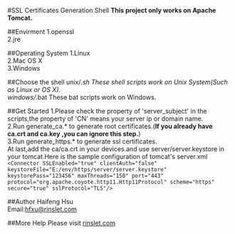 #SSL Certificates Generation Shell 
<strong>This project only works on Apache Tomcat.</strong>

##Envirment
1.openssl<br>
2.jre

##Operating System
1.Linux<br>
2.Mac OS X<br>
3.Windows<br>

##Choose the shell
unix/*.sh  These shell scripts work on Unix System(Such as Linux or OS X).<br>
windows/*.bat These bat scripts work on Windows.<br>

##Get Started
1.Please check the property of 'server_subject' in the scripts,the property of 'CN' means your server ip or domain name.<br>
2.Run generate_ca.* to generate root certificates.(<strong>If you already have ca.crt and ca.key ,you can ignore this step.</strong>)<br>
3.Run generate_https.* to generate ssl certificates.<br>
At last,add the ca/ca.crt in your devices.and use server/server.keystore in your tomcat.Here is the sample  configuration of tomcat's server.xml
`<Connector SSLEnabled="true" clientAuth="false" keystoreFile="E:/env/https/server/server.keystore" keystorePass="123456" maxThreads="150" port="443" protocol="org.apache.coyote.http11.Http11Protocol" scheme="https" secure="true" sslProtocol="TLS"/>`

##Author
Haifeng Hsu<br>
Email:hfxu@rinslet.com

##More Help
Please visit [rinslet.com](http://www.rinslet.com/?p=121)